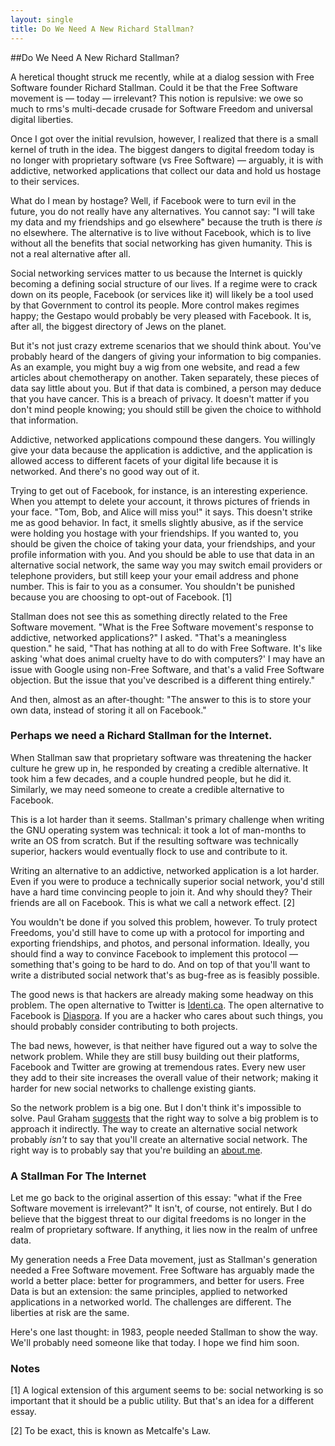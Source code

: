 ```yaml
---
layout: single
title: Do We Need A New Richard Stallman?
---
```


##Do We Need A New Richard Stallman?

<p>A heretical thought struck me recently, while at a dialog session with Free Software founder Richard Stallman. Could it be that the Free Software movement is &mdash; today &mdash; irrelevant? This notion is repulsive: we owe so much to rms's multi-decade crusade for Software Freedom and universal digital liberties. </p>

<p>Once I got over the initial revulsion, however, I realized that there is a small kernel of truth in the idea. The biggest dangers to digital freedom today is no longer with proprietary software (vs Free Software) &mdash;  arguably, it is with addictive, networked applications that collect our data and hold us hostage to their services.</p>

<p>What do I mean by hostage? Well, if Facebook were to turn evil in the future, you do not really have any alternatives. You cannot say: "I will take my data and my friendships and go elsewhere" because the truth is there <em>is</em> no elsewhere. The alternative is to live without Facebook, which is to live without all the benefits that social networking has given humanity. This is not a real alternative after all.</p>

<p>Social networking services matter to us because the Internet is quickly becoming a defining social structure of our lives. If a regime were to crack down on its people, Facebook (or services like it) will likely be a tool used by that Government to control its people. More control makes regimes happy; the Gestapo would probably be very pleased with Facebook. It is, after all, the biggest directory of Jews on the planet.</p>

<p>But it's not just crazy extreme scenarios that we should think about. You've probably heard of the dangers of giving your information to big companies. As an example, you might buy a wig from one website, and read a few articles about chemotherapy on another. Taken separately, these pieces of data say little about you. But if that data is combined, a person may deduce that you have cancer. This is a breach of privacy. It doesn't matter if you don't mind people knowing; you should still be given the choice to withhold that information. </p>

<p>Addictive, networked applications compound these dangers. You willingly give your data because the application is addictive, and the application is allowed access to different facets of your digital life because it is networked. And there's no good way out of it.</p>

<p>Trying to get out of Facebook, for instance, is an interesting experience. When you attempt to delete your account, it throws pictures of friends in your face. "Tom, Bob, and Alice will miss you!" it says. This doesn't strike me as good behavior. In fact, it smells slightly abusive, as if the service were holding you hostage with your friendships. If you wanted to, you should be given the choice of taking your data, your friendships, and your profile information with you. And you should be able to use that data in an alternative social network, the same way you may switch email providers or telephone providers, but still keep your your email address and phone number. This is fair to you as a consumer. You shouldn't be punished because you are choosing to opt-out of Facebook. [1]</p>

<p>Stallman does not see this as something directly related to the Free Software movement. "What is the Free Software movement's response to addictive, networked applications?" I asked. "That's a meaningless question." he said, "That has nothing at all to do with Free Software. It's like asking 'what does animal cruelty have to do with computers?' I may have an issue with Google using non-Free Software, and that's a valid Free Software objection. But the issue that you've described is a different thing entirely."</p>

<p>And then, almost as an after-thought: "The answer to this is to store your own data, instead of storing it all on Facebook."</p>

<h3>Perhaps we need a Richard Stallman for the Internet.</h3>

<p>When Stallman saw that proprietary software was threatening the hacker culture he grew up in, he responded by creating a credible alternative. It took him a few decades, and a couple hundred people, but he did it. Similarly, we may need someone to create a credible alternative to Facebook.</p>

<p>This is a lot harder than it seems. Stallman's primary challenge when writing the GNU operating system was technical: it took a lot of man-months to write an OS from scratch. But if the resulting software was technically superior, hackers would eventually flock to use and contribute to it. </p>

<p>Writing an alternative to an addictive, networked application is a lot harder. Even if you were to produce a technically superior social network, you'd still have a hard time convincing people to join it. And why should they? Their friends are all on Facebook. This is what we call a network effect. [2]</p>

<p>You wouldn't be done if you solved this problem, however. To truly protect Freedoms, you'd still have to come up with a protocol for importing and exporting friendships, and photos, and personal information. Ideally, you should find a way to convince Facebook to implement this protocol &mdash; something that's going to be hard to do. And on top of that you'll want to write a distributed social network that's as bug-free as is feasibly possible.</p>

<p>The good news is that hackers are already making some headway on this problem. The open alternative to Twitter is <a href="http://identi.ca/">Identi.ca</a>. The open alternative to Facebook is <a href="https://joindiaspora.com/">Diaspora</a>. If you are a hacker who cares about such things, you should probably consider contributing to both projects.</p>

<p>The bad news, however, is that neither have figured out a way to solve the network problem. While they are still busy building out their platforms, Facebook and Twitter are growing at tremendous rates. Every new user they add to their site increases the overall value of their network; making it harder for new social networks to challenge existing giants.</p>

<p>So the network problem is a big one. But I don't think it's impossible to solve. Paul Graham <a href="http://paulgraham.com/ambitious.html">suggests</a> that the right way to solve a big problem is to approach it indirectly. The way to create an alternative social network probably <em>isn't</em> to say that you'll create an alternative social network. The right way is to probably say that you're building an <a href="https://about.me/">about.me</a>.</p>

<h3>A Stallman For The Internet</h3>

<p>Let me go back to the original assertion of this essay: "what if the Free Software movement is irrelevant?" It isn't, of course, not entirely. But I do believe that the biggest threat to our digital freedoms is no longer in the realm of proprietary software. If anything, it lies now in the realm of unfree data.</p>

<p>My generation needs a Free Data movement, just as Stallman's generation needed a Free Software movement. Free Software has arguably made the world a better place: better for programmers, and better for users. Free Data is but an extension: the same principles, applied to networked applications in a networked world. The challenges are different. The liberties at risk are the same.</p>

<p>Here's one last thought: in 1983, people needed Stallman to show the way. We'll probably need someone like that today. I hope we find him soon.</p>
<h3>Notes</h3>
<p>[1] A logical extension of this argument seems to be: social networking is so important that it should be a public utility. But that's an idea for a different essay.</p>
<p>[2] To be exact, this is known as Metcalfe's Law.</p>

